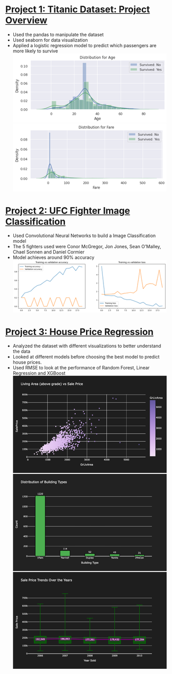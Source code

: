 # [Project 1: Titanic Dataset: Project Overview](https://github.com/jwchoi622/titanicdataset)
* Used the pandas to manipulate the dataset
* Used seaborn for data visualization
* Applied a logistic regression model to predict which passengers are more likely to survive
![](/images/age.png)
![](/images/fare.png)

# [Project 2: UFC Fighter Image Classification](https://github.com/jwchoi622/fighterClassification)
* Used Convolutional Neural Networks to build a Image Classification model
* The 5 fighters used were Conor McGregor, Jon Jones, Sean O'Malley, Chael Sonnen and Daniel Cormier
* Model achieves around 90% accuracy 
![](/images/fightergraph.png)

# [Project 3: House Price Regression](https://github.com/jwchoi622/housePricing)
* Analyzed the dataset with different visualizations to better understand the data
* Looked at different models before choosing the best model to predict house prices. 
* Used RMSE to look at the performance of Random Forest, Linear Regression and XGBoost
![](/images/1.png)
![](/images/2.png)
![](/images/3.png)


<br>
